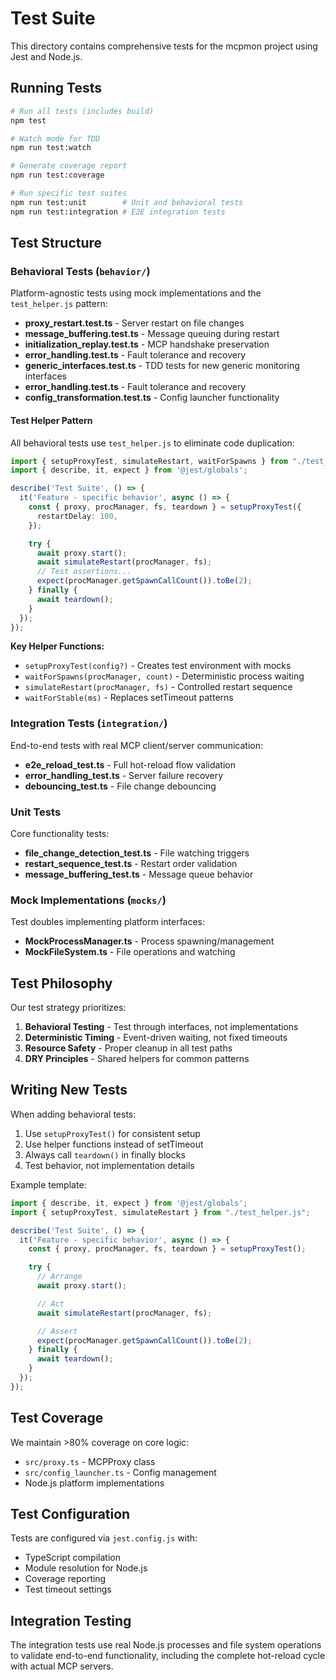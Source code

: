 # Test Suite

This directory contains comprehensive tests for the mcpmon project using Jest and Node.js.

## Running Tests

```bash
# Run all tests (includes build)
npm test

# Watch mode for TDD
npm run test:watch

# Generate coverage report
npm run test:coverage

# Run specific test suites
npm run test:unit        # Unit and behavioral tests
npm run test:integration # E2E integration tests
```

## Test Structure

### Behavioral Tests (`behavior/`)

Platform-agnostic tests using mock implementations and the `test_helper.js` pattern:

- **proxy_restart.test.ts** - Server restart on file changes
- **message_buffering.test.ts** - Message queuing during restart
- **initialization_replay.test.ts** - MCP handshake preservation
- **error_handling.test.ts** - Fault tolerance and recovery
- **generic_interfaces.test.ts** - TDD tests for new generic monitoring interfaces
- **error_handling.test.ts** - Fault tolerance and recovery
- **config_transformation.test.ts** - Config launcher functionality

#### Test Helper Pattern

All behavioral tests use `test_helper.js` to eliminate code duplication:

```typescript
import { setupProxyTest, simulateRestart, waitForSpawns } from "./test_helper.js";
import { describe, it, expect } from '@jest/globals';

describe('Test Suite', () => {
  it('Feature - specific behavior', async () => {
    const { proxy, procManager, fs, teardown } = setupProxyTest({
      restartDelay: 100,
    });

    try {
      await proxy.start();
      await simulateRestart(procManager, fs);
      // Test assertions...
      expect(procManager.getSpawnCallCount()).toBe(2);
    } finally {
      await teardown();
    }
  });
});
```

**Key Helper Functions:**

- `setupProxyTest(config?)` - Creates test environment with mocks
- `waitForSpawns(procManager, count)` - Deterministic process waiting
- `simulateRestart(procManager, fs)` - Controlled restart sequence
- `waitForStable(ms)` - Replaces setTimeout patterns

### Integration Tests (`integration/`)

End-to-end tests with real MCP client/server communication:

- **e2e_reload_test.ts** - Full hot-reload flow validation
- **error_handling_test.ts** - Server failure recovery
- **debouncing_test.ts** - File change debouncing

### Unit Tests

Core functionality tests:

- **file_change_detection_test.ts** - File watching triggers
- **restart_sequence_test.ts** - Restart order validation
- **message_buffering_test.ts** - Message queue behavior

### Mock Implementations (`mocks/`)

Test doubles implementing platform interfaces:

- **MockProcessManager.ts** - Process spawning/management
- **MockFileSystem.ts** - File operations and watching

## Test Philosophy

Our test strategy prioritizes:

1. **Behavioral Testing** - Test through interfaces, not implementations
2. **Deterministic Timing** - Event-driven waiting, not fixed timeouts
3. **Resource Safety** - Proper cleanup in all test paths
4. **DRY Principles** - Shared helpers for common patterns

## Writing New Tests

When adding behavioral tests:

1. Use `setupProxyTest()` for consistent setup
2. Use helper functions instead of setTimeout
3. Always call `teardown()` in finally blocks
4. Test behavior, not implementation details

Example template:

```typescript
import { describe, it, expect } from '@jest/globals';
import { setupProxyTest, simulateRestart } from "./test_helper.js";

describe('Test Suite', () => {
  it('Feature - specific behavior', async () => {
    const { proxy, procManager, fs, teardown } = setupProxyTest();

    try {
      // Arrange
      await proxy.start();

      // Act
      await simulateRestart(procManager, fs);

      // Assert
      expect(procManager.getSpawnCallCount()).toBe(2);
    } finally {
      await teardown();
    }
  });
});
```

## Test Coverage

We maintain >80% coverage on core logic:

- `src/proxy.ts` - MCPProxy class
- `src/config_launcher.ts` - Config management
- Node.js platform implementations

## Test Configuration

Tests are configured via `jest.config.js` with:

- TypeScript compilation
- Module resolution for Node.js
- Coverage reporting
- Test timeout settings

## Integration Testing

The integration tests use real Node.js processes and file system operations to validate end-to-end functionality, including the complete hot-reload cycle with actual MCP servers.